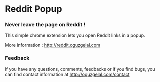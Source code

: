Reddit Popup
========

### Never leave the page on Reddit !

This simple chrome extension lets you open Reddit links in a popup.

More information : http://reddit.oguzgelal.com

### Feedback

If you have any questions, comments, feedbacks or if you find bugs, you can find contact information at http://oguzgelal.com/contact